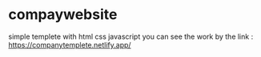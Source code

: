 # compaywebsite
simple templete with html css javascript
you can see the work by the link : https://companytemplete.netlify.app/
